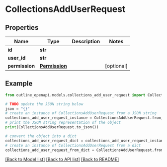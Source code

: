 # CollectionsAddUserRequest


## Properties

Name | Type | Description | Notes
------------ | ------------- | ------------- | -------------
**id** | **str** |  | 
**user_id** | **str** |  | 
**permission** | [**Permission**](Permission.md) |  | [optional] 

## Example

```python
from outline_openapi.models.collections_add_user_request import CollectionsAddUserRequest

# TODO update the JSON string below
json = "{}"
# create an instance of CollectionsAddUserRequest from a JSON string
collections_add_user_request_instance = CollectionsAddUserRequest.from_json(json)
# print the JSON string representation of the object
print(CollectionsAddUserRequest.to_json())

# convert the object into a dict
collections_add_user_request_dict = collections_add_user_request_instance.to_dict()
# create an instance of CollectionsAddUserRequest from a dict
collections_add_user_request_from_dict = CollectionsAddUserRequest.from_dict(collections_add_user_request_dict)
```
[[Back to Model list]](../README.md#documentation-for-models) [[Back to API list]](../README.md#documentation-for-api-endpoints) [[Back to README]](../README.md)


